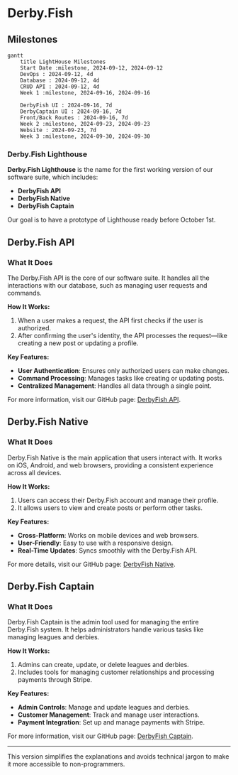 # Derby.Fish

## Milestones
```mermaid
gantt
    title LightHouse Milestones
    Start Date :milestone, 2024-09-12, 2024-09-12
    DevOps : 2024-09-12, 4d 
    Database : 2024-09-12, 4d 
    CRUD API : 2024-09-12, 4d
    Week 1 :milestone, 2024-09-16, 2024-09-16
    
    DerbyFish UI : 2024-09-16, 7d 
    DerbyCaptain UI : 2024-09-16, 7d 
    Front/Back Routes : 2024-09-16, 7d
    Week 2 :milestone, 2024-09-23, 2024-09-23
    Website : 2024-09-23, 7d 
    Week 3 :milestone, 2024-09-30, 2024-09-30
```

### Derby.Fish Lighthouse
**Derby.Fish Lighthouse** is the name for the first working version of our software suite, which includes:
- **DerbyFish API**
- **DerbyFish Native**
- **DerbyFish Captain**

Our goal is to have a prototype of Lighthouse ready before October 1st.

## Derby.Fish API

### What It Does
The Derby.Fish API is the core of our software suite. It handles all the interactions with our database, such as managing user requests and commands. 

**How It Works:**
1. When a user makes a request, the API first checks if the user is authorized.
2. After confirming the user's identity, the API processes the request—like creating a new post or updating a profile.

**Key Features:**
- **User Authentication**: Ensures only authorized users can make changes.
- **Command Processing**: Manages tasks like creating or updating posts.
- **Centralized Management**: Handles all data through a single point.

For more information, visit our GitHub page: [DerbyFish API](https://github.com/AGFarms/derbyfish-api).

## Derby.Fish Native

### What It Does
Derby.Fish Native is the main application that users interact with. It works on iOS, Android, and web browsers, providing a consistent experience across all devices.

**How It Works:**
1. Users can access their Derby.Fish account and manage their profile.
2. It allows users to view and create posts or perform other tasks.

**Key Features:**
- **Cross-Platform**: Works on mobile devices and web browsers.
- **User-Friendly**: Easy to use with a responsive design.
- **Real-Time Updates**: Syncs smoothly with the Derby.Fish API.

For more details, visit our GitHub page: [DerbyFish Native](https://github.com/derbyfish-native).

## Derby.Fish Captain

### What It Does
Derby.Fish Captain is the admin tool used for managing the entire Derby.Fish system. It helps administrators handle various tasks like managing leagues and derbies.

**How It Works:**
1. Admins can create, update, or delete leagues and derbies.
2. Includes tools for managing customer relationships and processing payments through Stripe.

**Key Features:**
- **Admin Controls**: Manage and update leagues and derbies.
- **Customer Management**: Track and manage user interactions.
- **Payment Integration**: Set up and manage payments with Stripe.

For more information, visit our GitHub page: [DerbyFish Captain](https://github.com/derbyfish-captain).

---

This version simplifies the explanations and avoids technical jargon to make it more accessible to non-programmers.
